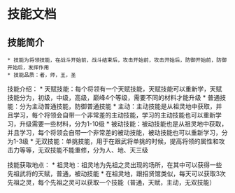 技能文档
=====
技能简介
-----
    * 技能为将领技能，在战斗开始前，战斗结束后，攻击开始前，攻击开始后，防御开始前，防御开始后，发挥作用
    * 技能品质：者，师，王，圣

技能介绍：
    * 天赋技能：每个将领有一个天赋技能，天赋技能可以重新学，天赋技能分为，初级，中级，高级，巅峰4个等级，需要不同的材料才能升级
    * 普通技能：分为主动普通技能，防御普通技能
        * 主动：主动技能是从祖灵地中获取，并且学习，每个将领会自带一个非常差的主动技能，学习的主动技能也可以重新学习，升级需要一些材料，分为1-10级
        * 被动技能：被动技能也是从祖灵地中获取，并且学习，每个将领会自带一个非常差的被动技能，被动技能也可以重新学习，分为1-3级
    * 无双技能：单挑技能，用于在跟武将单挑的时候，提高将领的属性和攻击力等等，无双技能不能重修，分为人、地、天三级

技能获取地点：
    * 祖灵地：祖灵地为先祖之灵出现的场所，在其中可以获得一些先祖武将的天赋，普通，被动技能
        * 在祖灵地，跟招贤馆类似，每天可以获取3次先祖之灵，每个先祖之灵可以获取一个技能（普通，天赋，主动，无双技能）